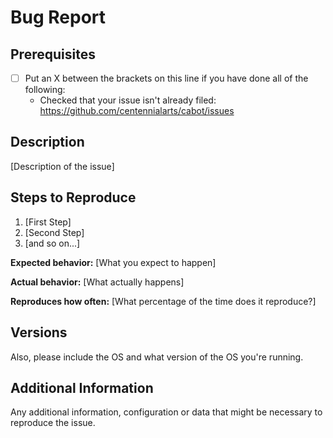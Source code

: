 # Bug Report

<!--
Have you read our Code of Conduct? By filing an Issue, you are expected to comply with it, including treating everyone with respect: https://github.com/centennialarts/cabot/blob/master/CODE_OF_CONDUCT.md

Do you want to ask a question? Are you looking for support? Our #cabot Discord channel is the best place for getting support: https://discord.gg/nt45AYa
-->

## Prerequisites

* [ ] Put an X between the brackets on this line if you have done all of the following:
  * Checked that your issue isn't already filed: https://github.com/centennialarts/cabot/issues

## Description

[Description of the issue]

## Steps to Reproduce

1. [First Step]
2. [Second Step]
3. [and so on...]

**Expected behavior:** [What you expect to happen]

**Actual behavior:** [What actually happens]

**Reproduces how often:** [What percentage of the time does it reproduce?]

## Versions

Also, please include the OS and what version of the OS you're running.

## Additional Information

Any additional information, configuration or data that might be necessary to reproduce the issue.

